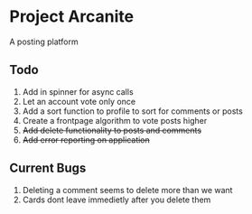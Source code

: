 # Project Arcanite

A posting platform

## Todo

1. Add in spinner for async calls
2. Let an account vote only once
3. Add a sort function to profile to sort for comments or posts
4. Create a frontpage algorithm to vote posts higher
5. ~~Add delete functionality to posts and comments~~
6. ~~Add error reporting on application~~

## Current Bugs

1. Deleting a comment seems to delete more than we want
2. Cards dont leave immedietly after you delete them